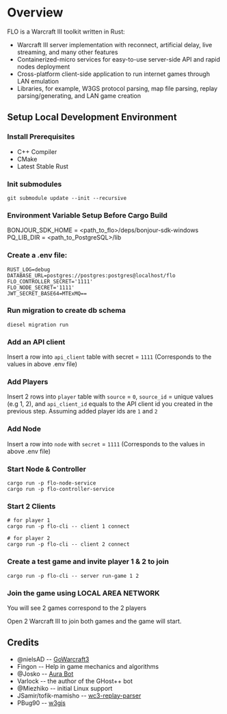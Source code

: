 # Overview

FLO is a Warcraft III toolkit written in Rust:

- Warcraft III server implementation with reconnect, artificial delay, live streaming, and many other features
- Containerized-micro services for easy-to-use server-side API and rapid nodes deployment
- Cross-platform client-side application to run internet games through LAN emulation
- Libraries, for example, W3GS protocol parsing, map file parsing, replay parsing/generating, and LAN game creation

## Setup Local Development Environment

### Install Prerequisites

- C++ Compiler
- CMake
- Latest Stable Rust

### Init submodules

```
git submodule update --init --recursive
```

### Environment Variable Setup Before Cargo Build
BONJOUR_SDK_HOME = <path_to_flo>/deps/bonjour-sdk-windows
PQ_LIB_DIR = <path_to_PostgreSQL>/lib

### Create a .env file:
```
RUST_LOG=debug
DATABASE_URL=postgres://postgres:postgres@localhost/flo
FLO_CONTROLLER_SECRET='1111'
FLO_NODE_SECRET='1111'
JWT_SECRET_BASE64=MTExMQ==
```

### Run migration to create db schema

```
diesel migration run
```

### Add an API client
Insert a row into `api_client` table with secret = `1111` (Corresponds to the values in above .env file)

### Add Players
Insert 2 rows into `player` table with `source` = `0`, `source_id` = unique values (e.g 1, 2), and `api_client_id` equals to the API client id you created in the previous step.
Assuming added player ids are `1` and `2`

### Add Node
Insert a row into `node` with `secret` = `1111` (Corresponds to the values in above .env file)

### Start Node & Controller
```
cargo run -p flo-node-service
cargo run -p flo-controller-service
```

### Start 2 Clients
```
# for player 1
cargo run -p flo-cli -- client 1 connect

# for player 2
cargo run -p flo-cli -- client 2 connect
```

### Create a test game and invite player 1 & 2 to join 

```
cargo run -p flo-cli -- server run-game 1 2
```

### Join the game using LOCAL AREA NETWORK

You will see 2 games correspond to the 2 players

Open 2 Warcraft III to join both games and the game will start.

## Credits

- @nielsAD -- [GoWarcraft3](https://github.com/nielsAD/gowarcraft3)
- Fingon -- Help in game mechanics and algorithms
- @Josko -- [Aura Bot](https://github.com/Josko/aura-bot)
- Varlock -- the author of the GHost++ bot
- @Miezhiko -- initial Linux support
- JSamir/tofik-mamisho -- [wc3-replay-parser](https://github.com/JSamir/wc3-replay-parser)
- PBug90 -- [w3gjs](hhttps://github.com/PBug90/w3gjs)

